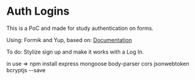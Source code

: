 # Auth Logins

This is a PoC and made for study authentication on forms.

Using: Formik and Yup, based on: [Documentation](https://formik.org/docs/tutorial)

To do: Stylize sign up and make it works with a Log In.

in use => npm install express mongoose body-parser cors jsonwebtoken bcryptjs --save